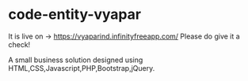 # code-entity-vyapar

It is live on -> https://vyaparind.infinityfreeapp.com/
Please do give it a check!

A small business solution designed using HTML,CSS,Javascript,PHP,Bootstrap,jQuery.
